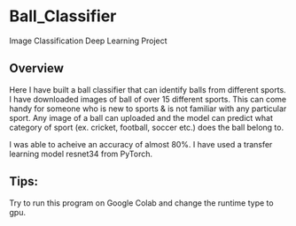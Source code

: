 # Ball_Classifier

Image Classification Deep Learning Project

## Overview

Here I have built a ball classifier that can identify balls from different sports. I have downloaded images of ball of over 15 different sports. This can come handy for someone who is new to sports & is not familiar with any particular sport. Any image of a ball can uploaded and the model can predict what category of sport (ex. cricket, football, soccer etc.) does the ball belong to. 

I was able to acheive an accuracy of almost 80%. I have used a transfer learning model resnet34 from PyTorch. 

## Tips:
Try to run this program on Google Colab and change the runtime type to gpu.
